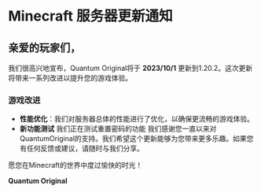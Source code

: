 # Minecraft 服务器更新通知

## 亲爱的玩家们，

我们很高兴地宣布，Quantum Original将于 **2023/10/1** 更新到1.20.2。这次更新将带来一系列改进以提升您的游戏体验。

### 游戏改进

- **性能优化**：我们对服务器总体的性能进行了优化，以确保更流畅的游戏体验。
- **新功能测试** 我们正在测试重置密码的功能
我们感谢您一直以来对QuantumOriginal的支持。我们希望这个更新能够为您带来更多乐趣。如果您有任何反馈或建议，请随时与我们分享。

愿您在Minecraft的世界中度过愉快的时光！

**Quantum Original**
